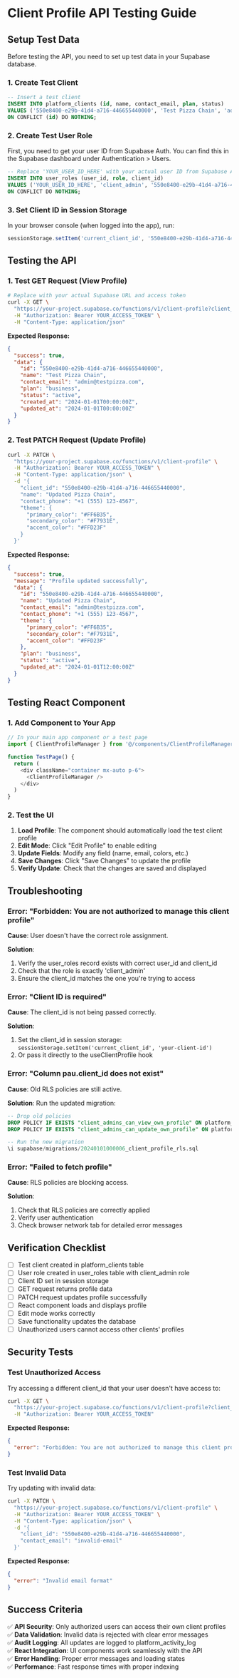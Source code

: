 # Client Profile API Testing Guide

## Setup Test Data

Before testing the API, you need to set up test data in your Supabase database.

### 1. Create Test Client

```sql
-- Insert a test client
INSERT INTO platform_clients (id, name, contact_email, plan, status)
VALUES ('550e8400-e29b-41d4-a716-446655440000', 'Test Pizza Chain', 'admin@testpizza.com', 'business', 'active')
ON CONFLICT (id) DO NOTHING;
```

### 2. Create Test User Role

First, you need to get your user ID from Supabase Auth. You can find this in the Supabase dashboard under Authentication > Users.

```sql
-- Replace 'YOUR_USER_ID_HERE' with your actual user ID from Supabase Auth
INSERT INTO user_roles (user_id, role, client_id)
VALUES ('YOUR_USER_ID_HERE', 'client_admin', '550e8400-e29b-41d4-a716-446655440000')
ON CONFLICT DO NOTHING;
```

### 3. Set Client ID in Session Storage

In your browser console (when logged into the app), run:

```javascript
sessionStorage.setItem('current_client_id', '550e8400-e29b-41d4-a716-446655440000');
```

## Testing the API

### 1. Test GET Request (View Profile)

```bash
# Replace with your actual Supabase URL and access token
curl -X GET \
  "https://your-project.supabase.co/functions/v1/client-profile?client_id=550e8400-e29b-41d4-a716-446655440000" \
  -H "Authorization: Bearer YOUR_ACCESS_TOKEN" \
  -H "Content-Type: application/json"
```

**Expected Response:**
```json
{
  "success": true,
  "data": {
    "id": "550e8400-e29b-41d4-a716-446655440000",
    "name": "Test Pizza Chain",
    "contact_email": "admin@testpizza.com",
    "plan": "business",
    "status": "active",
    "created_at": "2024-01-01T00:00:00Z",
    "updated_at": "2024-01-01T00:00:00Z"
  }
}
```

### 2. Test PATCH Request (Update Profile)

```bash
curl -X PATCH \
  "https://your-project.supabase.co/functions/v1/client-profile" \
  -H "Authorization: Bearer YOUR_ACCESS_TOKEN" \
  -H "Content-Type: application/json" \
  -d '{
    "client_id": "550e8400-e29b-41d4-a716-446655440000",
    "name": "Updated Pizza Chain",
    "contact_phone": "+1 (555) 123-4567",
    "theme": {
      "primary_color": "#FF6B35",
      "secondary_color": "#F7931E",
      "accent_color": "#FFD23F"
    }
  }'
```

**Expected Response:**
```json
{
  "success": true,
  "message": "Profile updated successfully",
  "data": {
    "id": "550e8400-e29b-41d4-a716-446655440000",
    "name": "Updated Pizza Chain",
    "contact_email": "admin@testpizza.com",
    "contact_phone": "+1 (555) 123-4567",
    "theme": {
      "primary_color": "#FF6B35",
      "secondary_color": "#F7931E",
      "accent_color": "#FFD23F"
    },
    "plan": "business",
    "status": "active",
    "updated_at": "2024-01-01T12:00:00Z"
  }
}
```

## Testing React Component

### 1. Add Component to Your App

```typescript
// In your main app component or a test page
import { ClientProfileManager } from '@/components/ClientProfileManager'

function TestPage() {
  return (
    <div className="container mx-auto p-6">
      <ClientProfileManager />
    </div>
  )
}
```

### 2. Test the UI

1. **Load Profile**: The component should automatically load the test client profile
2. **Edit Mode**: Click "Edit Profile" to enable editing
3. **Update Fields**: Modify any field (name, email, colors, etc.)
4. **Save Changes**: Click "Save Changes" to update the profile
5. **Verify Update**: Check that the changes are saved and displayed

## Troubleshooting

### Error: "Forbidden: You are not authorized to manage this client profile"

**Cause**: User doesn't have the correct role assignment.

**Solution**: 
1. Verify the user_roles record exists with correct user_id and client_id
2. Check that the role is exactly 'client_admin'
3. Ensure the client_id matches the one you're trying to access

### Error: "Client ID is required"

**Cause**: The client_id is not being passed correctly.

**Solution**:
1. Set the client_id in session storage: `sessionStorage.setItem('current_client_id', 'your-client-id')`
2. Or pass it directly to the useClientProfile hook

### Error: "Column pau.client_id does not exist"

**Cause**: Old RLS policies are still active.

**Solution**: Run the updated migration:
```sql
-- Drop old policies
DROP POLICY IF EXISTS "client_admins_can_view_own_profile" ON platform_clients;
DROP POLICY IF EXISTS "client_admins_can_update_own_profile" ON platform_clients;

-- Run the new migration
\i supabase/migrations/20240101000006_client_profile_rls.sql
```

### Error: "Failed to fetch profile"

**Cause**: RLS policies are blocking access.

**Solution**: 
1. Check that RLS policies are correctly applied
2. Verify user authentication
3. Check browser network tab for detailed error messages

## Verification Checklist

- [ ] Test client created in platform_clients table
- [ ] User role created in user_roles table with client_admin role
- [ ] Client ID set in session storage
- [ ] GET request returns profile data
- [ ] PATCH request updates profile successfully
- [ ] React component loads and displays profile
- [ ] Edit mode works correctly
- [ ] Save functionality updates the database
- [ ] Unauthorized users cannot access other clients' profiles

## Security Tests

### Test Unauthorized Access

Try accessing a different client_id that your user doesn't have access to:

```bash
curl -X GET \
  "https://your-project.supabase.co/functions/v1/client-profile?client_id=different-client-id" \
  -H "Authorization: Bearer YOUR_ACCESS_TOKEN"
```

**Expected Response:**
```json
{
  "error": "Forbidden: You are not authorized to manage this client profile"
}
```

### Test Invalid Data

Try updating with invalid data:

```bash
curl -X PATCH \
  "https://your-project.supabase.co/functions/v1/client-profile" \
  -H "Authorization: Bearer YOUR_ACCESS_TOKEN" \
  -H "Content-Type: application/json" \
  -d '{
    "client_id": "550e8400-e29b-41d4-a716-446655440000",
    "contact_email": "invalid-email"
  }'
```

**Expected Response:**
```json
{
  "error": "Invalid email format"
}
```

## Success Criteria

✅ **API Security**: Only authorized users can access their own client profiles  
✅ **Data Validation**: Invalid data is rejected with clear error messages  
✅ **Audit Logging**: All updates are logged to platform_activity_log  
✅ **React Integration**: UI components work seamlessly with the API  
✅ **Error Handling**: Proper error messages and loading states  
✅ **Performance**: Fast response times with proper indexing 